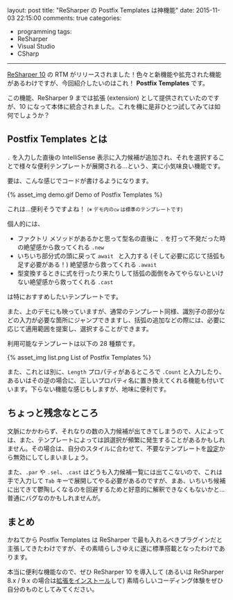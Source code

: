 layout: post
title: "ReSharper の Postfix Templates は神機能"
date: 2015-11-03 22:15:00
comments: true
categories:
- programming
tags:
- ReSharper
- Visual Studio
- CSharp
---

[ReSharper 10](https://www.jetbrains.com/resharper/) の RTM がリリースされました！色々と新機能や拡充された機能があるわけですが、今回紹介したいのはこれ！ **Postfix Templates** です。

この機能、ReSharper 9 までは拡張 (extension) として提供されていたのですが、10 になって本体に統合されました。これを機に是非ひとつ試してみては如何でしょうか？

<!-- more -->

## Postfix Templates とは

`.` を入力した直後の IntelliSense 表示に入力候補が追加され、それを選択することで様々な便利テンプレートが展開される…という、実に小気味良い機能です。

要は、こんな感じでコードが書けるようになります。

{% asset_img demo.gif Demo of Postfix Templates %}

これは…便利そうですよね！ <small>(※ デモ内の`cw` は標準のテンプレートです)</small>

個人的には、

* ファクトリ メソッドがあるかと思って型名の直後に `.` を打って不発だった時の絶望感から救ってくれる `.new`
* いちいち部分式の頭に戻って `await ` と入力する (そして必要に応じて括弧も足す必要がある！) 絶望感から救ってくれる `.await`
* 型変換するときに式を行ったり来たりして括弧の面倒をみてやらないといけない絶望感から救ってくれる `.cast`

は特におすすめしたいテンプレートです。

また、上のデモにも映っていますが、通常のテンプレート同様、識別子の部分などの入力が必要な箇所にジャンプできますし、括弧の追加などの際には、必要に応じて適用範囲を提案し、選択することができます。

利用可能なテンプレートは以下の 28 種類です。

{% asset_img list.png List of Postfix Templates %}

また、これとは別に、`Length` プロパティがあるところで `.Count` と入力したり、あるいはその逆の場合に、正しいプロパティ名に置き換えてくれる機能も付いています。下らない機能な感じもしますが、地味に便利です。

## ちょっと残念なところ

文脈にかかわらず、それなりの数の入力候補が出てきてしまうので、人によっては、また、テンプレートによっては誤選択が頻繁に発生することがあるかもしれません。その場合は、自分のスタイルに合わせて、不要なテンプレートを[設定](https://www.jetbrains.com/resharper/help/Reference__Options__Environment__Postfix_Templates.html)から無効にしてしまいましょう。

また、`.par` や `.sel`、`.cast` はどうも入力候補一覧には出てこないので、これは手で入力して `Tab` キーで展開してやる必要があるのですが、まあ、いちいち候補に出てきて鬱陶しくなるのを回避するためと好意的に解釈できなくもないかと…普通にバグなのかもしれませんが。

## まとめ

かねてから Postfix Templates は ReSharper で最も入れるべきプラグインだと主張してきたわけですが、その素晴らしさゆえに遂に標準搭載となったわけであります。

本当に便利な機能なので、ぜひ ReSharper 10 を導入して (あるいは ReSharper 8.x / 9.x の場合は[拡張をインストール](https://resharper-plugins.jetbrains.com/packages/ReSharper.Postfix.R90/)して) 素晴らしいコーディング体験をぜひ自分のものとしてみてください。
